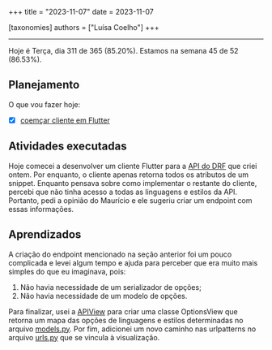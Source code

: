 +++
title = "2023-11-07"
date = 2023-11-07

[taxonomies]
authors = ["Luísa Coelho"]
+++

---

Hoje é Terça, dia 311 de 365 (85.20%). Estamos na semana 45 de 52 (86.53%).

## Planejamento

O que vou fazer hoje:

- [x] [coemçar cliente em Flutter](https://github.com/OmnicodeSolutions/luisa_drf_flutter_client/)

## Atividades executadas

Hoje comecei a desenvolver um cliente Flutter para a [API do DRF](https://github.com/OmnicodeSolutions/luisa_drf_tutorial) que criei ontem. Por enquanto, o cliente apenas retorna todos os atributos de um snippet. Enquanto pensava sobre como implementar o restante do cliente, percebi que não tinha acesso a todas as linguagens e estilos da API. Portanto, pedi a opinião do Maurício e ele sugeriu criar um endpoint com essas informações.

## Aprendizados

A criação do endpoint mencionado na seção anterior foi um pouco complicada e levei algum tempo e ajuda para perceber que era muito mais simples do que eu imaginava, pois:

1. Não havia necessidade de um serializador de opções;
2. Não havia necessidade de um modelo de opções.

Para finalizar, usei a [APIView](https://www.django-rest-framework.org/api-guide/views/) para criar uma classe OptionsView que retorna um mapa das opções de linguagens e estilos determinadas no arquivo [models.py](https://github.com/OmnicodeSolutions/luisa_drf_tutorial/blob/main/tutorial/snippets/models.py). Por fim, adicionei um novo caminho nas urlpatterns no arquivo [urls.py](https://github.com/OmnicodeSolutions/luisa_drf_tutorial/blob/main/tutorial/snippets/urls.py) que se vincula à visualização.
```
